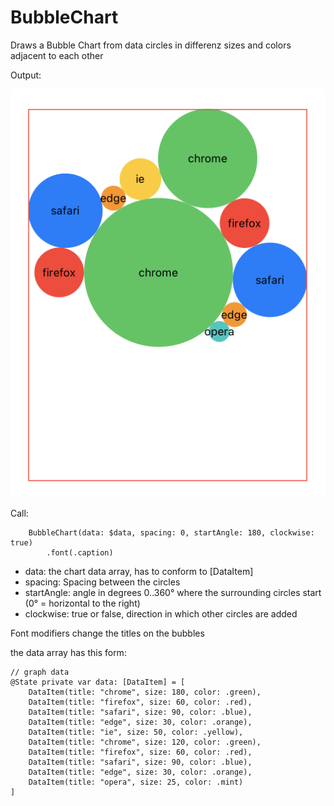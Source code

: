 # BubbleChart
Draws a Bubble Chart from data 
circles in differenz sizes and colors adjacent to each other

Output:

![Alt text](/BubbleChart_example.png "Optional Title")


Call:

        BubbleChart(data: $data, spacing: 0, startAngle: 180, clockwise: true)
            .font(.caption)

- data:     the chart data array, has to conform to [DataItem]  
- spacing:  Spacing between the circles  
- startAngle: angle in degrees 0..360° where the surrounding circles start (0° = horizontal to the right)
- clockwise: true or false, direction in which other circles are added

Font modifiers change the titles on the bubbles

the data array has this form:

    // graph data
    @State private var data: [DataItem] = [
        DataItem(title: "chrome", size: 180, color: .green),
        DataItem(title: "firefox", size: 60, color: .red),
        DataItem(title: "safari", size: 90, color: .blue),
        DataItem(title: "edge", size: 30, color: .orange),
        DataItem(title: "ie", size: 50, color: .yellow),
        DataItem(title: "chrome", size: 120, color: .green),
        DataItem(title: "firefox", size: 60, color: .red),
        DataItem(title: "safari", size: 90, color: .blue),
        DataItem(title: "edge", size: 30, color: .orange),
        DataItem(title: "opera", size: 25, color: .mint)
    ]
